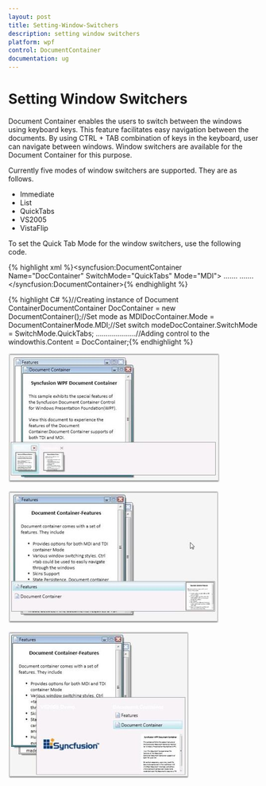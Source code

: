 ```yaml
---
layout: post
title: Setting-Window-Switchers
description: setting window switchers
platform: wpf
control: DocumentContainer
documentation: ug
---
```


# Setting Window Switchers

Document Container enables the users to switch between the windows using keyboard keys. This feature facilitates easy navigation between the documents. By using CTRL + TAB combination of keys in the keyboard, user can navigate between windows. Window switchers are available for the Document Container for this purpose.

Currently five modes of window switchers are supported. They are as follows.

* Immediate 
* List
* QuickTabs 
* VS2005 
* VistaFlip 

To set the Quick Tab Mode for the window switchers, use the following code.



{% highlight xml %}<!-- Adding Document Container --><syncfusion:DocumentContainer Name="DocContainer" SwitchMode="QuickTabs" Mode="MDI">  …....  …....</syncfusion:DocumentContainer>{% endhighlight %}

{% highlight C# %}//Creating instance of Document ContainerDocumentContainer DocContainer = new DocumentContainer();//Set mode as MDIDocContainer.Mode = DocumentContainerMode.MDI;//Set switch modeDocContainer.SwitchMode = SwitchMode.QuickTabs;  ….......….......//Adding control to the windowthis.Content = DocContainer;{% endhighlight %}



![](Setting-Window-Switchers_images/Setting-Window-Switchers_img1.jpeg)





![](Setting-Window-Switchers_images/Setting-Window-Switchers_img2.jpeg)





![](Setting-Window-Switchers_images/Setting-Window-Switchers_img3.jpeg)



